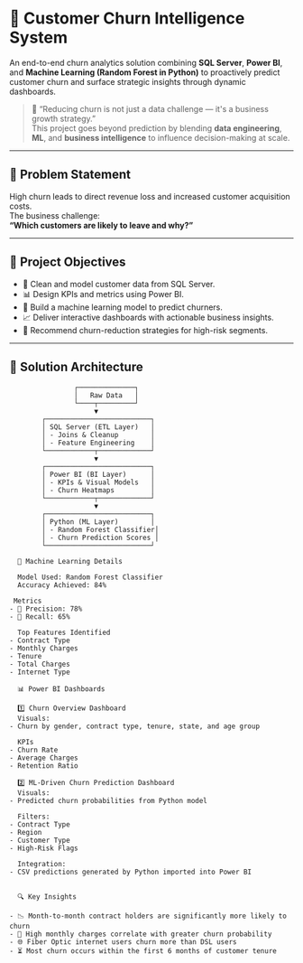 # 🎯 Customer Churn Intelligence System

An end-to-end churn analytics solution combining **SQL Server**, **Power BI**, and **Machine Learning (Random Forest in Python)** to proactively predict customer churn and surface strategic insights through dynamic dashboards.

> 🧠 “Reducing churn is not just a data challenge — it's a business growth strategy.”  
> This project goes beyond prediction by blending **data engineering**, **ML**, and **business intelligence** to influence decision-making at scale.

---

## 📌 Problem Statement

High churn leads to direct revenue loss and increased customer acquisition costs.  
The business challenge:  
**“Which customers are likely to leave and why?”**

---

## 🧭 Project Objectives

- 🧼 Clean and model customer data from SQL Server.
- 📊 Design KPIs and metrics using Power BI.
- 🧠 Build a machine learning model to predict churners.
- 📈 Deliver interactive dashboards with actionable business insights.
- 🧩 Recommend churn-reduction strategies for high-risk segments.

---

## 🧠 Solution Architecture

```plaintext
                ┌──────────────┐
                │   Raw Data   │
                └────┬─────────┘
                     ▼
        ┌──────────────────────────┐
        │ SQL Server (ETL Layer)   │
        │ - Joins & Cleanup        │
        │ - Feature Engineering    │
        └────────────┬─────────────┘
                     ▼
        ┌──────────────────────────┐
        │ Power BI (BI Layer)      │
        │ - KPIs & Visual Models   │
        │ - Churn Heatmaps         │
        └────────────┬─────────────┘
                     ▼
        ┌──────────────────────────┐
        │ Python (ML Layer)        │
        │ - Random Forest Classifier│
        │ - Churn Prediction Scores │
        └──────────────────────────┘

  🧪 Machine Learning Details

  Model Used: Random Forest Classifier  
  Accuracy Achieved: 84%

 Metrics
- 🎯 Precision: 78%
- 🔁 Recall: 65%

  Top Features Identified
- Contract Type
- Monthly Charges
- Tenure
- Total Charges
- Internet Type

  📊 Power BI Dashboards

  1️⃣ Churn Overview Dashboard
  Visuals:
- Churn by gender, contract type, tenure, state, and age group

  KPIs
- Churn Rate
- Average Charges
- Retention Ratio

  2️⃣ ML-Driven Churn Prediction Dashboard
  Visuals:
- Predicted churn probabilities from Python model

  Filters:
- Contract Type
- Region
- Customer Type
- High-Risk Flags

  Integration:
- CSV predictions generated by Python imported into Power BI


  🔍 Key Insights

- 📉 Month-to-month contract holders are significantly more likely to churn
- 💸 High monthly charges correlate with greater churn probability
- 🌐 Fiber Optic internet users churn more than DSL users
- ⏳ Most churn occurs within the first 6 months of customer tenure

